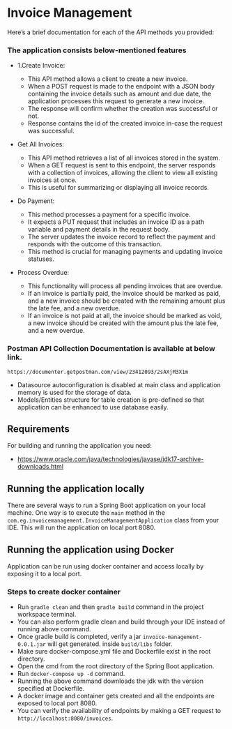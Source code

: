 # Invoice Management

Here’s a brief documentation for each of the API methods you provided:

### The application consists below-mentioned features

* 1.Create Invoice:
    * This API method allows a client to create a new invoice.
    * When a POST request is made to the endpoint with a JSON body containing the invoice details such as amount and due
      date,
      the application processes this request to generate a new invoice.
    * The response will confirm whether the creation was successful or not.
    * Response contains the id of the created invoice in-case the request was successful.

* Get All Invoices:
    * This API method retrieves a list of all invoices stored in the system.
    * When a GET request is sent to this endpoint, the server responds with a collection of invoices,
      allowing the client to view all existing invoices at once.
    * This is useful for summarizing or displaying all invoice records.

* Do Payment:
    * This method processes a payment for a specific invoice.
    * It expects a PUT request that includes an invoice ID as a path variable and payment details in the request body.
    * The server updates the invoice record to reflect the payment and responds with the outcome of this transaction.
    * This method is crucial for managing payments and updating invoice statuses.

* Process Overdue:
    * This functionality will process all pending invoices that are overdue.
    * If an invoice is partially paid, the invoice should be marked as paid, and a new invoice should be
      created with the remaining amount plus the late fee, and a new overdue.
    * If an invoice is not paid at all, the invoice should be marked as void, a new invoice should be
      created with the amount plus the late fee, and a new overdue.

### Postman API Collection Documentation is available at below link.

```https://documenter.getpostman.com/view/23412093/2sAXjM3X1m```

* Datasource autoconfiguration is disabled at main class and application memory is used for the storage of data.
* Models/Entities structure for table creation is pre-defined so that application can be enhanced to use database
  easily.

## Requirements

For building and running the application you need:

- https://www.oracle.com/java/technologies/javase/jdk17-archive-downloads.html

## Running the application locally

There are several ways to run a Spring Boot application on your local machine. One way is to execute the `main` method
in the `com.eg.invoicemanagement.InvoiceManagementApplication` class from your IDE.
This will run the application on local port 8080.

## Running the application using Docker

Application can be run using docker container and access locally by exposing it to a local port.

### Steps to create docker container

* Run ```gradle clean``` and then ```gradle build``` command in the project workspace terminal.
* You can also perform gradle clean and build through your IDE instead of running above command.
* Once gradle build is completed, verify a jar ```invoice-management-0.0.1.jar``` will get generated.
  inside ```build/libs``` folder.
* Make sure docker-compose.yml file and Dockerfile exist in the root directory.
* Open the cmd from the root directory of the Spring Boot application.
* Run ```docker-compose up -d``` command.
* Running the above command downloads the jdk with the version specified at Dockerfile.
* A docker image and container gets created and all the endpoints are exposed to local port 8080.
* You can verify the availability of endpoints by making a GET request to ```http://localhost:8080/invoices```.